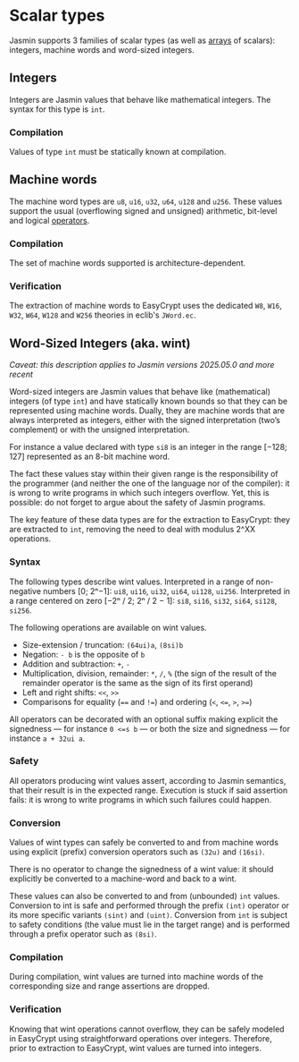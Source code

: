 # Scalar types

Jasmin supports 3 families of scalar types (as well as [arrays](arrays) of
scalars): integers, machine words and word-sized integers.

## Integers

Integers are Jasmin values that behave like mathematical integers.
The syntax for this type is `int`.

### Compilation

Values of type `int` must be statically known at compilation.

## Machine words

The machine word types are `u8`, `u16`, `u32`, `u64`, `u128` and `u256`.
These values support the usual (overflowing signed and unsigned) arithmetic, bit-level and logical [operators](expression).

### Compilation

The set of machine words supported is architecture-dependent.

### Verification

The extraction of machine words to EasyCrypt uses the dedicated `W8`, `W16`,
`W32`, `W64`, `W128` and `W256` theories in eclib's `JWord.ec`.

## Word-Sized Integers (aka. wint)

*Caveat: this description applies to Jasmin versions 2025.05.0 and more recent*

Word-sized integers are Jasmin values that behave like (mathematical) integers
(of type `int`) and have statically known bounds so that they can be represented
using machine words. Dually, they are machine words that are always interpreted
as integers, either with the signed interpretation (two’s complement) or with
the unsigned interpretation.

For instance a value declared with type `si8` is an integer in the range [−128;
127] represented as an 8-bit machine word.

The fact these values stay within their given range is the responsibility of the
programmer (and neither the one of the language nor of the compiler): it is
wrong to write programs in which such integers overflow. Yet, this is possible:
do not forget to argue about the safety of Jasmin programs.

The key feature of these data types are for the extraction to EasyCrypt: they
are extracted to `int`, removing the need to deal with modulus 2^XX operations.

### Syntax

The following types describe wint values.
Interpreted in a range of non-negative numbers [0; 2ⁿ−1]: `ui8`, `ui16`, `ui32`, `ui64`, `ui128`, `ui256`.
Interpreted in a range centered on zero [−2ⁿ / 2; 2ⁿ / 2 − 1]: `si8`, `si16`, `si32`, `si64`, `si128`, `si256`.

The following operations are available on wint values.

 - Size-extension / truncation: `(64ui)a`, `(8si)b`
 - Negation: `- b` is the opposite of `b`
 - Addition and subtraction: `+`,  `-`
 - Multiplication, division, remainder: `*`, `/`, `%` (the sign of the result of the remainder operator is the same as the sign of its first operand)
 - Left and right shifts: `<<`, `>>`
 - Comparisons for equality (`==` and `!=`) and ordering (`<`, `<=`, `>`, `>=`)

All operators can be decorated with an optional suffix making explicit the
signedness — for instance `0 <=s b` — or both the size and signedness — for
instance `a + 32ui a`.

### Safety

All operators producing wint values assert, according to Jasmin semantics, that their result is in the expected range.
Execution is stuck if said assertion fails: it is wrong to write programs in which such failures could happen.

### Conversion

Values of wint types can safely be converted to and from machine words using explicit (prefix) conversion operators such as `(32u)` and `(16si)`.

There is no operator to change the signedness of a wint value: it should explicitly be converted to a machine-word and back to a wint.

These values can also be converted to and from (unbounded) `int` values.
Conversion to int is safe and performed through the prefix `(int)` operator or
its more specific variants `(sint)` and `(uint)`. Conversion from `int` is
subject to safety conditions (the value must lie in the target range) and is
performed through a prefix operator such as `(8si)`.

### Compilation

During compilation, wint values are turned into machine words of the
corresponding size and range assertions are dropped.

### Verification

Knowing that wint operations cannot overflow, they can be safely modeled in
EasyCrypt using straightforward operations over integers. Therefore, prior to
extraction to EasyCrypt, wint values are turned into integers.
